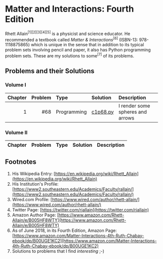 # Matter and Interactions: Fourth Edition

Rhett Allain<sup>\[1\]\[2\]\[3\]\[4\]\[5\]</sup> is a physicist and science educator. He recommended a textbook called _Matter & Interactions_<sup>\[6\]</sup> (ISBN-13: 978-1118875865) which is unique in the sense that in addition to its typical problem sets involving pencil and paper, it also has Python programming problem sets. These are my solutions to some<sup>\[7\]</sup> of its problems.

## Problems and their Solutions

### Volume I

|__Chapter__|__Problem__|__Type__|__Solution__|__Description__|
|----------:|----------:|:-------|:-----------|:--------------|
| 1 | #68 | Programming | [c1p68.py](./vol1/ch1/c1p68.py) | I render some spheres and arrows |

### Volume II

|__Chapter__|__Problem__|__Type__|__Solution__|__Description__|
|----------:|----------:|:-------|:-----------|:--------------|

## Footnotes

1. His Wikipedia Entry: [https://en.wikipedia.org/wiki/Rhett_Allain](https://en.wikipedia.org/wiki/Rhett_Allain)
2. His Institution's Profile: [https://www2.southeastern.edu/Academics/Faculty/rallain/](https://www2.southeastern.edu/Academics/Faculty/rallain/)
3. Wired.com Profile: [https://www.wired.com/author/rhett-allain/](https://www.wired.com/author/rhett-allain/)
4. Twitter Page: [https://twitter.com/rjallain](https://twitter.com/rjallain)
5. Amazon Author Page: [https://www.amazon.com/Rhett-Allain/e/B005HF8WTY](https://www.amazon.com/Rhett-Allain/e/B005HF8WTY)
6. As of June 2018, in its Fourth Edition, Amazon Page: [https://www.amazon.com/Matter-Interactions-4th-Ruth-Chabay-ebook/dp/B00UGE1KC2](https://www.amazon.com/Matter-Interactions-4th-Ruth-Chabay-ebook/dp/B00UGE1KC2)
7. Solutions to problems that I find _interesting_ ;-)
